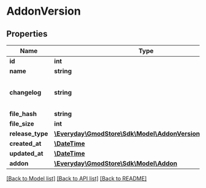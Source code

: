 # AddonVersion

## Properties
Name | Type | Description | Notes
------------ | ------------- | ------------- | -------------
**id** | **int** |  | [optional] 
**name** | **string** |  | 
**changelog** | **string** | You can pass in markdown here | 
**file_hash** | **string** |  | [optional] 
**file_size** | **int** |  | [optional] 
**release_type** | [**\Everyday\GmodStore\Sdk\Model\AddonVersionReleaseType**](AddonVersionReleaseType.md) |  | [optional] 
**created_at** | [**\DateTime**](\DateTime.md) |  | [optional] 
**updated_at** | [**\DateTime**](\DateTime.md) |  | [optional] 
**addon** | [**\Everyday\GmodStore\Sdk\Model\Addon**](Addon.md) |  | [optional] 

[[Back to Model list]](../../README.md#documentation-for-models) [[Back to API list]](../../README.md#documentation-for-api-endpoints) [[Back to README]](../../README.md)

